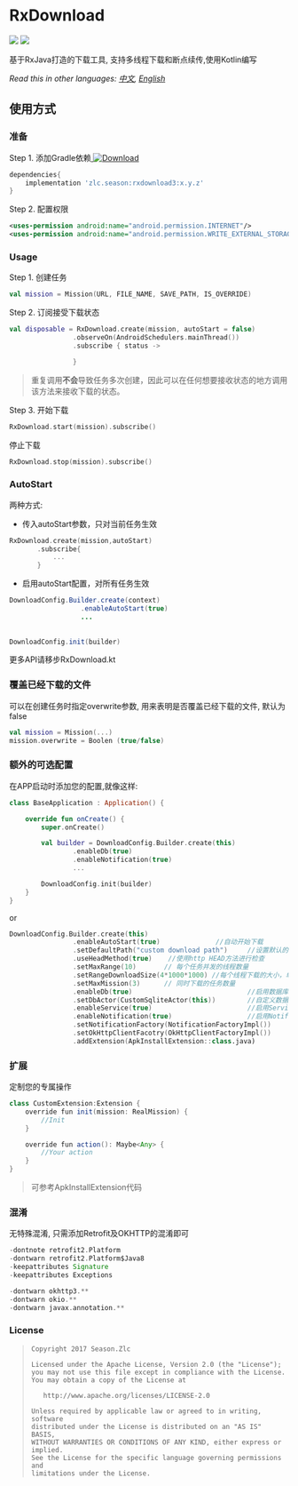 # RxDownload

![](https://img.shields.io/badge/language-kotlin-brightgreen.svg) ![](https://img.shields.io/badge/RxJava-2.0-blue.svg)

基于RxJava打造的下载工具, 支持多线程下载和断点续传,使用Kotlin编写

*Read this in other languages: [中文](README.ch.md), [English](README.md)* 

## 使用方式

### 准备

Step 1. 添加Gradle依赖[ ![Download](https://api.bintray.com/packages/ssseasonnn/android/RxDownload3/images/download.svg) ](https://bintray.com/ssseasonnn/android/RxDownload3/_latestVersion)

```groovy
dependencies{
    implementation 'zlc.season:rxdownload3:x.y.z'
}
```

Step 2. 配置权限

```xml
<uses-permission android:name="android.permission.INTERNET"/>
<uses-permission android:name="android.permission.WRITE_EXTERNAL_STORAGE"/>
```

### Usage

Step 1. 创建任务

```kotlin
val mission = Mission(URL, FILE_NAME, SAVE_PATH, IS_OVERRIDE)
```


Step 2. 订阅接受下载状态

```kotlin
val disposable = RxDownload.create(mission, autoStart = false)
                .observeOn(AndroidSchedulers.mainThread())
                .subscribe { status ->

                }
```

> 重复调用**不会**导致任务多次创建，因此可以在任何想要接收状态的地方调用该方法来接收下载的状态。


Step 3. 开始下载

```kotlin
RxDownload.start(mission).subscribe()
```

停止下载

```kotlin
RxDownload.stop(mission).subscribe()
```


### AutoStart

两种方式:

- 传入autoStart参数，只对当前任务生效

```kotlin
RxDownload.create(mission,autoStart)
       .subscribe{
           ...
       }
```

- 启用autoStart配置，对所有任务生效
```java
DownloadConfig.Builder.create(context)
                  .enableAutoStart(true)
                  ...
                  
                  
DownloadConfig.init(builder)
```

更多API请移步RxDownload.kt


### 覆盖已经下载的文件

可以在创建任务时指定overwrite参数, 用来表明是否覆盖已经下载的文件, 默认为false

```kotlin
val mission = Mission(...)
mission.overwrite = Boolen (true/false)
```


### 额外的可选配置

在APP启动时添加您的配置,就像这样:

```kotlin
class BaseApplication : Application() {

    override fun onCreate() {
        super.onCreate()

        val builder = DownloadConfig.Builder.create(this)
                .enableDb(true)
                .enableNotification(true)
				...

        DownloadConfig.init(builder)
    }
}
```

or

```kotlin
DownloadConfig.Builder.create(this)
                .enableAutoStart(true)              //自动开始下载
                .setDefaultPath("custom download path")     //设置默认的下载地址
                .useHeadMethod(true)    //使用http HEAD方法进行检查
                .setMaxRange(10)       // 每个任务并发的线程数量
                .setRangeDownloadSize(4*1000*1000) //每个线程下载的大小，单位字节
                .setMaxMission(3)      // 同时下载的任务数量
                .enableDb(true)                             //启用数据库
                .setDbActor(CustomSqliteActor(this))        //自定义数据库
                .enableService(true)                        //启用Service
                .enableNotification(true)                   //启用Notification
                .setNotificationFactory(NotificationFactoryImpl()) 	    //自定义通知
                .setOkHttpClientFacotry(OkHttpClientFactoryImpl()) 	    //自定义OKHTTP
                .addExtension(ApkInstallExtension::class.java)          //添加扩展
```

### 扩展

定制您的专属操作

```java
class CustomExtension:Extension {
    override fun init(mission: RealMission) {
        //Init
    }

    override fun action(): Maybe<Any> {
        //Your action
    }
}
```

> 可参考ApkInstallExtension代码

### 混淆

无特殊混淆, 只需添加Retrofit及OKHTTP的混淆即可

```groovy
-dontnote retrofit2.Platform
-dontwarn retrofit2.Platform$Java8
-keepattributes Signature
-keepattributes Exceptions

-dontwarn okhttp3.**
-dontwarn okio.**
-dontwarn javax.annotation.**
```

### License

> ```
> Copyright 2017 Season.Zlc
>
> Licensed under the Apache License, Version 2.0 (the "License");
> you may not use this file except in compliance with the License.
> You may obtain a copy of the License at
>
>    http://www.apache.org/licenses/LICENSE-2.0
>
> Unless required by applicable law or agreed to in writing, software
> distributed under the License is distributed on an "AS IS" BASIS,
> WITHOUT WARRANTIES OR CONDITIONS OF ANY KIND, either express or implied.
> See the License for the specific language governing permissions and
> limitations under the License.
> ```
